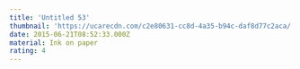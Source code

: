 ```yaml
---
title: 'Untitled 53'
thumbnail: 'https://ucarecdn.com/c2e80631-cc8d-4a35-b94c-daf8d77c2aca/'
date: 2015-06-21T08:52:33.000Z
material: Ink on paper
rating: 4
---
```

